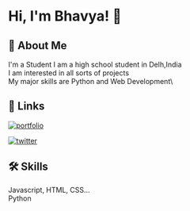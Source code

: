 
# Hi, I'm Bhavya! 👋


## 🚀 About Me
I'm a Student
I am a high school student in Delh,India\
I am interested in all sorts of projects\
My major skills are Python and Web Development\
 
## 🔗 Links
[![portfolio](https://img.shields.io/badge/my_portfolio-000?style=for-the-badge&logo=ko-fi&logoColor=white)](https://bhavya-goel.netlify.app)

[![twitter](https://img.shields.io/badge/twitter-1DA1F2?style=for-the-badge&logo=twitter&logoColor=white)](https://twitter.com/Bhavya02009908)


## 🛠 Skills
Javascript, HTML, CSS...\
Python


